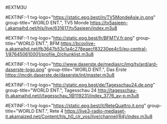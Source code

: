 
#EXTM3U


#EXTINF:-1 tvg-logo="https://static.epg.best/in/TV5MondeAsie.in.png" group-title="WORLD ENT.", TV5 Monde
https://tv5asieen-i.akamaihd.net/hls/live/631617/tv5asieen/index.m3u8

#EXTINF:-1 tvg-logo="http://static.epg.best/fr/BFMTV.fr.png" group-title="WORLD ENT.", BFM
https://bcovlive-a.akamaihd.net/fb3647b53c1a4c278eaecf83230ee4c5/eu-central-1/876450610001/profile_0/chunklist.m3u8

#EXTINF:-1 tvg-logo="http://www.daserste.de/mediasrc/img/tv/ard/ard-daserste-logo.png" group-title="WORLD ENT.", Das Erste
https://mcdn.daserste.de/daserste/int/master.m3u8

#EXTINF:-1 tvg-logo="http://static.epg.best/de/Tagesschau24.de.png" group-title="WORLD ENT.", Tagesschau 24
http://tagesschau-lh.akamaihd.net/i/tagesschau_1@119231/index_3776_av-p.m3u8

#EXTINF:-1 tvg-logo="https://static.epg.best/it/ReteQuattro.it.png" group-title="WORLD ENT.", Rete 4
https://live3-radio-mediaset-it.akamaized.net/Content/hls_h0_clr_vos/live/channel(R4)/index.m3u8





